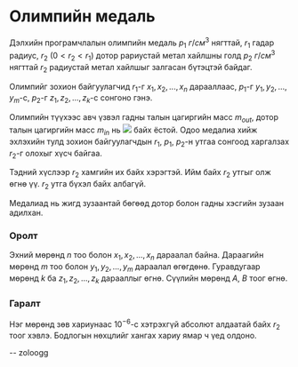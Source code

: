 Олимпийн медаль
===============
Дэлхийн програмчлалын олимпийн медаль $p_1 \ г/см^3$ нягттай, $r_1$ гадар радиус, $r_2$ ($0 < r_2 < r_1$) дотор рариустай метал хайлшны голд $p_2 \ г/см^3$ нягттай $r_2$ радиустай метал хайлшыг залгасан бүтэцтэй байдаг.

Олимпийг зохион байгуулагчид $r_1$-г $x_1, x_2, ... , x_n$ дарааллаас, $p_1$-г $y_1,  y_2, ... , y_m$-с, $p_2$-г $z_1, z_2, ... , z_k$-с сонгоно гэнэ.

Олимпийн түүхээс авч үзвэл гадны талын цагиргийн масс $m_{out}$, дотор талын цагиргийн масс $m_{in}$ нь ![][1] байх ёстой. Одоо медалиа хийж эхлэхийн тулд зохион байгуулагчдын $r_1$, $p_1$, $p_2$-н утгаа сонгоод харгалзах $r_2$-г олохыг хүсч байгаа.

Тэдний хүслээр $r_2$ хамгийн их байх хэрэгтэй. Ийм байх $r_2$ утгыг олж өгнө үү. $r_2$ утга бүхэл байх албагүй.

Медалиад нь жигд зузаантай бөгөөд дотор болон гадны хэсгийн зузаан адилхан.


### Оролт
Эхний мөрөнд $n$ тоо болон $x_1, x_2, ... , x_n$ дараалал байна. Дараагийн мөрөнд $m$ тоо болон $y_1,  y_2, ... , y_m$ дараалал өгөгдөнө. Гуравдугаар мөрөнд $k$ ба $z_1, z_2, ... , z_k$ дарааллыг өгнө. Сүүлийн мөрөнд $A$, $B$ тоог өгнө.


### Гаралт 
Нэг мөрөнд зөв хариунаас $10^{-6}$-с хэтрэхгүй абсолют алдаатай байх $r_2$ тоог хэвлэ. Бодлогын нөхцлийг хангах хариу ямар ч үед олдоно.

  [1]: http://espresso.codeforces.com/bfd66f1a72c32e8dc2ae817f13f33e8967bc2348.png
  
-- zoloogg
